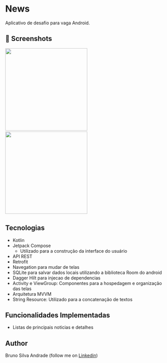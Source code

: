# News
Aplicativo de desafio para vaga Android. 

## :camera_flash: Screenshots
<!-- You can add more screenshots here if you like -->
<img src="/result/imagem1.jpg" width="260">&emsp;<img src="/result/imagem2.jpg" width="260">&emsp;

## Tecnologias

* Kotlin
* Jetpack Compose
  - Utilizado para a construção da interface do usuário
* API REST
* Retrofit
* Navegation para mudar de telas
* SQLite para salvar dados locais utilizando a biblioteca Room do android
* Dagger Hilt para injecao de dependencias
* Activity e ViewGroup: Componentes para a hospedagem e organização das telas
* Arquitetura MVVM
* String Resource: Utilizado para a concatenação de textos
  
## Funcionalidades Implementadas

* Listas de principais noticias e detalhes


## Author
Bruno Silva Andrade (follow me on [Linkedin](https://www.linkedin.com/in/brunoanndrad/))
